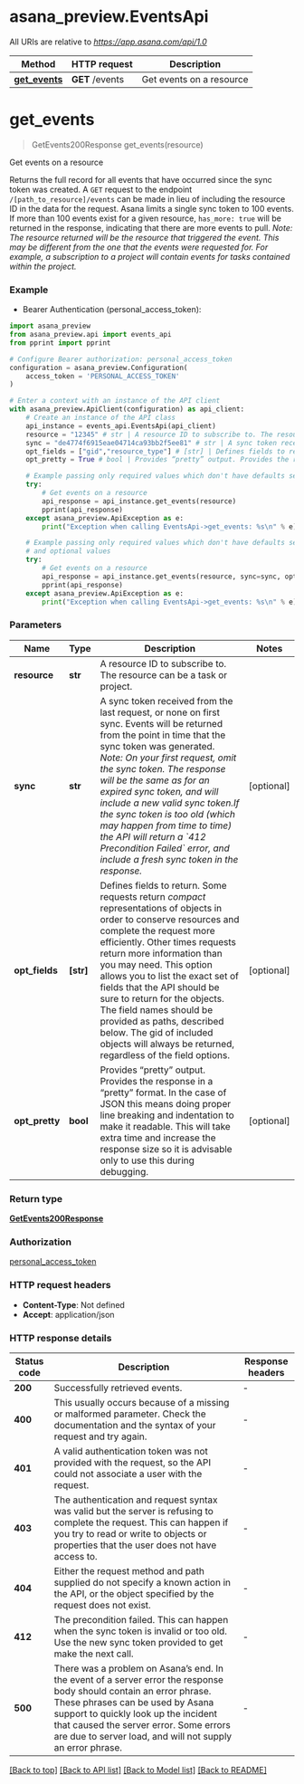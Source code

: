 # asana_preview.EventsApi

All URIs are relative to *https://app.asana.com/api/1.0*

Method | HTTP request | Description
------------- | ------------- | -------------
[**get_events**](EventsApi.md#get_events) | **GET** /events | Get events on a resource


# **get_events**
> GetEvents200Response get_events(resource)

Get events on a resource

Returns the full record for all events that have occurred since the sync token was created.  A `GET` request to the endpoint `/[path_to_resource]/events` can be made in lieu of including the resource ID in the data for the request.  Asana limits a single sync token to 100 events. If more than 100 events exist for a given resource, `has_more: true` will be returned in the response, indicating that there are more events to pull.  *Note: The resource returned will be the resource that triggered the event. This may be different from the one that the events were requested for. For example, a subscription to a project will contain events for tasks contained within the project.*

### Example

* Bearer Authentication (personal_access_token):

```python
import asana_preview
from asana_preview.api import events_api
from pprint import pprint

# Configure Bearer authorization: personal_access_token
configuration = asana_preview.Configuration(
    access_token = 'PERSONAL_ACCESS_TOKEN'
)

# Enter a context with an instance of the API client
with asana_preview.ApiClient(configuration) as api_client:
    # Create an instance of the API class
    api_instance = events_api.EventsApi(api_client)
    resource = "12345" # str | A resource ID to subscribe to. The resource can be a task or project.
    sync = "de4774f6915eae04714ca93bb2f5ee81" # str | A sync token received from the last request, or none on first sync. Events will be returned from the point in time that the sync token was generated.  *Note: On your first request, omit the sync token. The response will be the same as for an expired sync token, and will include a new valid sync token.If the sync token is too old (which may happen from time to time) the API will return a `412 Precondition Failed` error, and include a fresh sync token in the response.* (optional)
    opt_fields = ["gid","resource_type"] # [str] | Defines fields to return.  Some requests return *compact* representations of objects in order to conserve resources and complete the request more efficiently. Other times requests return more information than you may need. This option allows you to list the exact set of fields that the API should be sure to return for the objects. The field names should be provided as paths, described below.  The gid of included objects will always be returned, regardless of the field options. (optional)
    opt_pretty = True # bool | Provides “pretty” output. Provides the response in a “pretty” format. In the case of JSON this means doing proper line breaking and indentation to make it readable. This will take extra time and increase the response size so it is advisable only to use this during debugging. (optional)

    # Example passing only required values which don't have defaults set
    try:
        # Get events on a resource
        api_response = api_instance.get_events(resource)
        pprint(api_response)
    except asana_preview.ApiException as e:
        print("Exception when calling EventsApi->get_events: %s\n" % e)

    # Example passing only required values which don't have defaults set
    # and optional values
    try:
        # Get events on a resource
        api_response = api_instance.get_events(resource, sync=sync, opt_fields=opt_fields, opt_pretty=opt_pretty)
        pprint(api_response)
    except asana_preview.ApiException as e:
        print("Exception when calling EventsApi->get_events: %s\n" % e)
```

### Parameters

Name | Type | Description  | Notes
------------- | ------------- | ------------- | -------------
 **resource** | **str**| A resource ID to subscribe to. The resource can be a task or project. |
 **sync** | **str**| A sync token received from the last request, or none on first sync. Events will be returned from the point in time that the sync token was generated.  *Note: On your first request, omit the sync token. The response will be the same as for an expired sync token, and will include a new valid sync token.If the sync token is too old (which may happen from time to time) the API will return a &#x60;412 Precondition Failed&#x60; error, and include a fresh sync token in the response.* | [optional]
 **opt_fields** | **[str]**| Defines fields to return.  Some requests return *compact* representations of objects in order to conserve resources and complete the request more efficiently. Other times requests return more information than you may need. This option allows you to list the exact set of fields that the API should be sure to return for the objects. The field names should be provided as paths, described below.  The gid of included objects will always be returned, regardless of the field options. | [optional]
 **opt_pretty** | **bool**| Provides “pretty” output. Provides the response in a “pretty” format. In the case of JSON this means doing proper line breaking and indentation to make it readable. This will take extra time and increase the response size so it is advisable only to use this during debugging. | [optional]

### Return type

[**GetEvents200Response**](GetEvents200Response.md)

### Authorization

[personal_access_token](../README.md#personal_access_token)

### HTTP request headers

 - **Content-Type**: Not defined
 - **Accept**: application/json


### HTTP response details

| Status code | Description | Response headers |
|-------------|-------------|------------------|
**200** | Successfully retrieved events. |  -  |
**400** | This usually occurs because of a missing or malformed parameter. Check the documentation and the syntax of your request and try again. |  -  |
**401** | A valid authentication token was not provided with the request, so the API could not associate a user with the request. |  -  |
**403** | The authentication and request syntax was valid but the server is refusing to complete the request. This can happen if you try to read or write to objects or properties that the user does not have access to. |  -  |
**404** | Either the request method and path supplied do not specify a known action in the API, or the object specified by the request does not exist. |  -  |
**412** | The precondition failed. This can happen when the sync token is invalid or too old. Use the new sync token provided to get make the next call. |  -  |
**500** | There was a problem on Asana’s end. In the event of a server error the response body should contain an error phrase. These phrases can be used by Asana support to quickly look up the incident that caused the server error. Some errors are due to server load, and will not supply an error phrase. |  -  |

[[Back to top]](#) [[Back to API list]](../README.md#documentation-for-api-endpoints) [[Back to Model list]](../README.md#documentation-for-models) [[Back to README]](../README.md)

